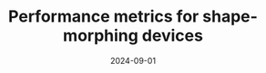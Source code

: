 ---
title: "Performance metrics for shape-morphing devices"
collection: publications
category: manuscripts
permalink: /publication/2024-09-01-performance-metrics-shape-morphing
excerpt: 'This paper reviews performance metrics for shape-morphing devices, focusing on their design and applications in soft robotics and bio-inspired systems.'
date: 2024-09-01
venue: 'Nature Reviews Materials'
paperurl: 'https://wang5056.github.io/files/Wang and Chortos - 2024 - Performance metrics for shape-morphing devices.pdf'
bibtexurl: 'https://wang5056.github.io/files/WangPerformance.bib'
citation: 'Wang, Jue and Chortos, Alex. (2024). "Performance metrics for shape-morphing devices." <i>Nature Reviews Materials</i>, 9(10), 738-751.'
---
